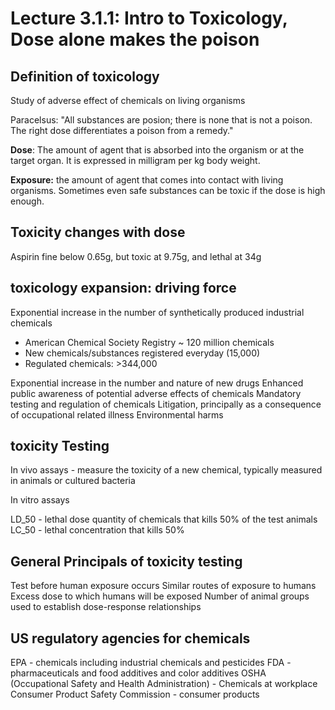 # Lecture 3.1.1: Intro to Toxicology, Dose alone makes the poison

## Definition of toxicology

Study of adverse effect of chemicals on living organisms

Paracelsus: "All substances are posion; there is none that is not a poison. The right dose differentiates a poison from a remedy."

**Dose**: The amount of agent that is absorbed into the organism or at the target organ. It is expressed in milligram per kg body weight.

**Exposure:** the amount of agent that comes into contact with living organisms. Sometimes even safe substances can be toxic if the dose is high enough.

## Toxicity changes with dose

Aspirin fine below 0.65g, but toxic at 9.75g, and lethal at 34g

## toxicology expansion: driving force

Exponential increase in the number of synthetically produced industrial chemicals

- American Chemical Society Registry ~ 120 million chemicals
- New chemicals/substances registered everyday (15,000)
- Regulated chemicals: >344,000

Exponential increase in the number and nature of new drugs
Enhanced public awareness of potential adverse effects of chemicals
Mandatory testing and regulation of chemicals
Litigation, principally as a consequence of occupational related illness
Environmental harms

## toxicity Testing

In vivo assays - measure the toxicity of a new chemical, typically measured in animals or cultured bacteria

In vitro assays

LD_50 - lethal dose quantity of chemicals that kills 50% of the test animals
LC_50 - lethal concentration that kills 50%

## General Principals of toxicity testing

Test before human exposure occurs
Similar routes of exposure to humans
Excess dose to which humans will be exposed
Number of animal groups used to establish dose-response relationships

## US regulatory agencies for chemicals

EPA - chemicals including industrial chemicals and pesticides
FDA - pharmaceuticals and food additives and color additives
OSHA (Occupational Safety and Health Administration) - Chemicals at workplace
Consumer Product Safety Commission - consumer products

